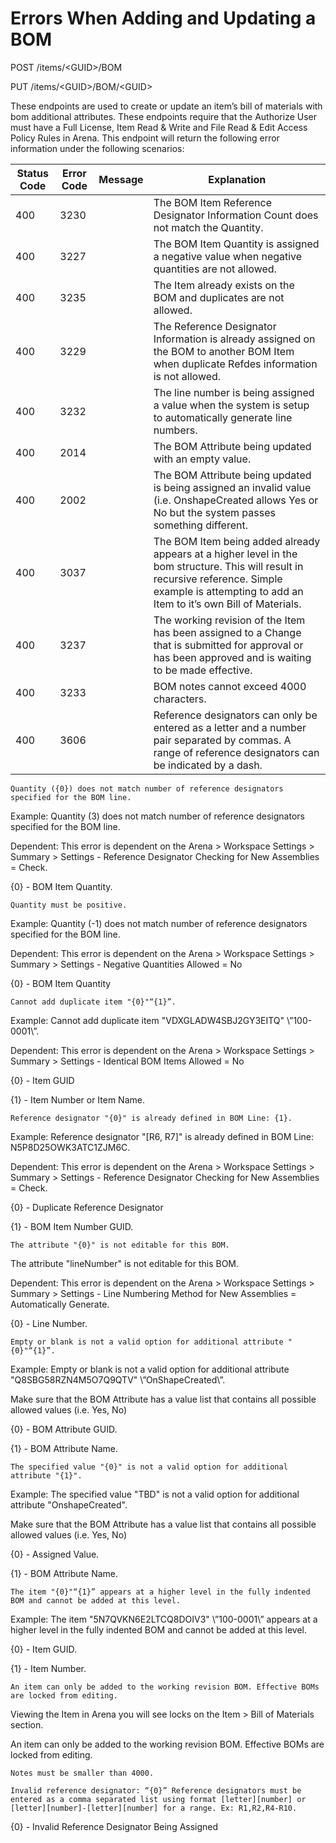 # Errors When Adding and Updating a BOM
POST /items/&lt;GUID&gt;/BOM

PUT /items/&lt;GUID&gt;/BOM/&lt;GUID&gt;

These endpoints are used to create or update an item’s bill of materials with bom additional attributes. These endpoints require that the Authorize User must have a Full License, Item Read & Write and File Read & Edit Access Policy Rules in Arena. This endpoint will return the following error information under the following scenarios:  


| Status Code | Error Code | Message | Explanation |
|  --- |  --- |  --- |  --- | 
| 400 | 3230 |   | The BOM Item Reference Designator Information Count does not match the Quantity.  |
| 400 | 3227 |   | The BOM Item Quantity is assigned a negative value when negative quantities are not allowed. |
| 400 | 3235 |   | The Item already exists on the BOM and duplicates are not allowed. |
| 400 | 3229 |   | The Reference Designator Information is already assigned on the BOM to another BOM Item when duplicate Refdes information is not allowed. |
| 400 | 3232 |   | The line number is being assigned a value when the system is setup to automatically generate line numbers. |
| 400 | 2014 |   | The BOM Attribute being updated with an empty value. |
| 400 | 2002 |   | The BOM Attribute being updated is being assigned an invalid value \(i.e. OnshapeCreated allows Yes or No but the system passes something different. |
| 400 | 3037 |   | The BOM Item being added already appears at a higher level in the bom structure. This will result in recursive reference. Simple example is attempting to add an Item to it’s own Bill of Materials. |
| 400 | 3237 |   | The working revision of the Item has been assigned to a Change that is submitted for approval or has been approved and is waiting to be made effective. |
| 400 | 3233 |   | BOM notes cannot exceed 4000 characters. |
| 400 | 3606 |   | Reference designators can only be entered as a letter and a number pair separated by commas. A range of reference designators can be indicated by a dash. |

```
Quantity ({0}) does not match number of reference designators specified for the BOM line.
```
Example: Quantity \(3\) does not match number of reference designators specified for the BOM line. 

Dependent: This error is dependent on the Arena &gt; Workspace Settings &gt;  Summary &gt; Settings \- Reference Designator Checking for New Assemblies = Check. 

\{0\} \- BOM Item Quantity.

```
Quantity must be positive.
```
Example: Quantity \(\-1\) does not match number of reference designators specified for the BOM line.

Dependent: This error is dependent on the Arena &gt; Workspace Settings &gt;  Summary &gt; Settings \- Negative Quantities Allowed = No

\{0\} \- BOM Item Quantity

```
Cannot add duplicate item "{0}"“{1}”.
```
Example: Cannot add duplicate item \"VDXGLADW4SBJ2GY3EITQ\" \”100\-0001\”.

Dependent: This error is dependent on the Arena &gt; Workspace Settings &gt;  Summary &gt; Settings \- Identical BOM Items Allowed = No

\{0\} \- Item GUID

\{1\} \- Item Number or Item Name.

```
Reference designator "{0}" is already defined in BOM Line: {1}.
```
Example: Reference designator \"\[R6, R7\]\" is already defined in BOM Line: N5P8D25OWK3ATC1ZJM6C.

Dependent: This error is dependent on the Arena &gt; Workspace Settings &gt;  Summary &gt; Settings \- Reference Designator Checking for New Assemblies = Check. 

\{0\} \- Duplicate Reference Designator 

\{1\} \- BOM Item Number GUID.

```
The attribute "{0}" is not editable for this BOM.
```
The attribute \"lineNumber\" is not editable for this BOM.

Dependent: This error is dependent on the Arena &gt; Workspace Settings &gt;  Summary &gt; Settings \- Line Numbering Method for New Assemblies = Automatically Generate.

\{0\} \- Line Number.

```
Empty or blank is not a valid option for additional attribute "{0}"“{1}”.
```
Example: Empty or blank is not a valid option for additional attribute \"Q8SBG58RZN4M5O7Q9QTV\" \”OnShapeCreated\”.

Make sure that the BOM Attribute has a value list that contains all possible allowed values \(i.e. Yes, No\)

\{0\} \- BOM Attribute GUID.

\{1\} \- BOM Attribute Name.

```
The specified value "{0}" is not a valid option for additional attribute "{1}".
```
Example: The specified value \"TBD\" is not a valid option for additional attribute \"OnshapeCreated\".

Make sure that the BOM Attribute has a value list that contains all possible allowed values \(i.e. Yes, No\)

\{0\} \- Assigned Value.

\{1\} \- BOM Attribute Name.

```
The item "{0}"“{1}” appears at a higher level in the fully indented BOM and cannot be added at this level.
```
Example: The item \"5N7QVKN6E2LTCQ8DOIV3\" \”100\-0001\” appears at a higher level in the fully indented BOM and cannot be added at this level.

\{0\} \- Item GUID.

\{1\} \- Item Number.

```
An item can only be added to the working revision BOM. Effective BOMs are locked from editing.
```
Viewing the Item in Arena you will see locks on the Item &gt; Bill of Materials section. 

An item can only be added to the working revision BOM. Effective BOMs are locked from editing.

```
Notes must be smaller than 4000.
```
```
Invalid reference designator: “{0}” Reference designators must be entered as a comma separated list using format [letter][number] or [letter][number]-[letter][number] for a range. Ex: R1,R2,R4-R10.
```
\{0\} \- Invalid Reference Designator Being Assigned

